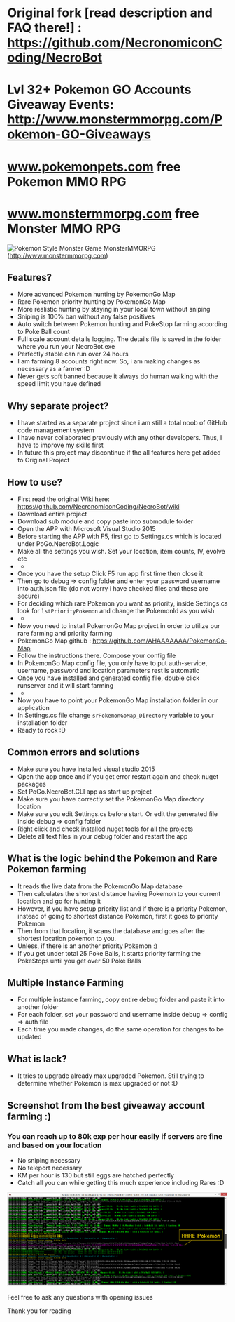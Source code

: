 # Original fork [read description and FAQ there!] : https://github.com/NecronomiconCoding/NecroBot
# Lvl 32+ Pokemon GO Accounts Giveaway Events: http://www.monstermmorpg.com/Pokemon-GO-Giveaways 
# www.pokemonpets.com free Pokemon MMO RPG
# www.monstermmorpg.com free Monster MMO RPG
![Pokemon Style Monster Game MonsterMMORPG](Static/monster-mmorpg-battle-animation.gif)(http://www.monstermmorpg.com)

## Features? 
- More advanced Pokemon hunting by PokemonGo Map
- Rare Pokemon priority hunting by PokemonGo Map
- More realistic hunting by staying in your local town without sniping
- Sniping is 100% ban without any false positives
- Auto switch between Pokemon hunting and PokeStop farming according to Poke Ball count
- Full scale account details logging. The details file is saved in the folder where you run your NecroBot.exe
- Perfectly stable can run over 24 hours
- I am farming 8 accounts right now. So, i am making changes as necessary as a farmer :D
- Never gets soft banned because it always do human walking with the speed limit you have defined

## Why separate project?
- I have started as a separate project since i am still a total noob of GitHub code management system
- I have never collaborated previously with any other developers. Thus, I have to improve my skills first
- In future this project may discontinue if the all features here get added to Original Project

## How to use?
- First read the original Wiki here: https://github.com/NecronomiconCoding/NecroBot/wiki
- Download entire project
- Download sub module and copy paste into submodule folder
- Open the APP with Microsoft Visual Studio 2015
- Before starting the APP with F5, first go to Settings.cs which is located under PoGo.NecroBot.Logic
- Make all the settings you wish. Set your location, item counts, IV, evolve etc
- *
- Once you have the setup Click F5 run app first time then close it
- Then go to debug =>  config folder and enter your password username into auth.json file (do not worry i have checked files and these are secure)
- For deciding which rare Pokemon you want as priority, inside Settings.cs look for ```lstPriorityPokemon``` and change the PokemonId as you wish 
- *
- Now you need to install PokemonGo Map project in order to utilize our rare farming and priority farming
- PokemonGo Map github : https://github.com/AHAAAAAAA/PokemonGo-Map
- Follow the instructions there. Compose your config file
- In PokemonGo Map config file, you only have to put auth-service, username, password and location parameters rest is automatic
- Once you have installed and generated config file, double click runserver and it will start farming
- *
- Now you have to point your PokemonGo Map installation folder in our application
- In Settings.cs file change ```srPokemonGoMap_Directory``` variable to your installation folder 
- Ready to rock :D

## Common errors and solutions
- Make sure you have installed visual studio 2015
- Open the app once and if you get error restart again and check nuget packages
- Set PoGo.NecroBot.CLI app as start up project
- Make sure you have correctly set the PokemonGo Map directory location
- Make sure you edit Settings.cs before start. Or edit the generated file inside debug => config folder
- Right click and check installed nuget tools for all the projects
- Delete all text files in your debug folder and restart the app

## What is the logic behind the Pokemon and Rare Pokemon farming
- It reads the live data from the PokemonGo Map database
- Then calculates the shortest distance having Pokemon to your current location and go for hunting it
- However, if you have setup priority list and if there is a priority Pokemon, instead of going to shortest distance Pokemon, first it goes to priority Pokemon
- Then from that location, it scans the database and goes after the shortest location pokemon to you. 
- Unless, if there is an another priority Pokemon :)
- If you get under total 25 Poke Balls, it starts priority farming the PokeStops until you get over 50 Poke Balls

## Multiple Instance Farming
- For multiple instance farming, copy entire debug folder and paste it into another folder
- For each folder, set your password and username inside debug => config => auth file
- Each time you made changes, do the same operation for changes to be updated

## What is lack?
- It tries to upgrade already max upgraded Pokemon. Still trying to determine whether Pokemon is max upgraded or not :D

## Screenshot from the best giveaway account farming :) 
### You can reach up to 80k exp per hour easily if servers are fine and based on your location
- No sniping necessary
- No teleport necessary
- KM per hour is 130 but still eggs are hatched perfectly
- Catch all you can while getting this much experience including Rares :D

![Pokemon Go Bot Screen!](Static/pokemon-go-bot.png)

<p>Feel free to ask any questions with opening issues</p>

<p>Thank you for reading</p>

